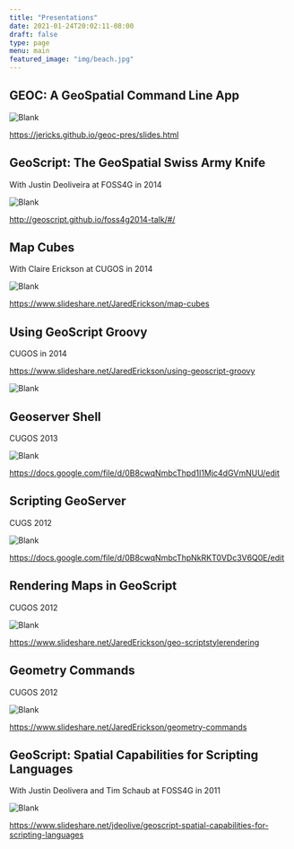 ```yaml
---
title: "Presentations"
date: 2021-01-24T20:02:11-08:00
draft: false
type: page
menu: main
featured_image: "img/beach.jpg"
---
```


GEOC: A GeoSpatial Command Line App
-----------------------------------

![Blank](/presentations/img/geoc.png)

https://jericks.github.io/geoc-pres/slides.html

GeoScript: The GeoSpatial Swiss Army Knife
------------------------------------------

With Justin Deoliveira at FOSS4G in 2014

![Blank](/presentations/img/geoscript_swiss_army_knife.png)

http://geoscript.github.io/foss4g2014-talk/#/

Map Cubes
---------

With Claire Erickson at CUGOS in 2014

![Blank](/presentations/img/mapcubes.png)

https://www.slideshare.net/JaredErickson/map-cubes

Using GeoScript Groovy
----------------------

CUGOS in 2014

https://www.slideshare.net/JaredErickson/using-geoscript-groovy

![Blank](/presentations/img/using_geoscript_groovy.png)

Geoserver Shell
---------------

CUGOS 2013

![Blank](/presentations/img/geoserver_shell.png)

https://docs.google.com/file/d/0B8cwqNmbcThpd1I1Mjc4dGVmNUU/edit

Scripting GeoServer
-------------------

CUGS 2012

![Blank](/presentations/img/scripting_geoserver.png)

https://docs.google.com/file/d/0B8cwqNmbcThpNkRKT0VDc3V6Q0E/edit

Rendering Maps in GeoScript
---------------------------

CUGOS 2012

![Blank](/presentations/img/rendering_maps_geoscript.png)

https://www.slideshare.net/JaredErickson/geo-scriptstylerendering

Geometry Commands
-----------------

CUGOS 2012

![Blank](/presentations/img/geometry_commands.png)

https://www.slideshare.net/JaredErickson/geometry-commands

GeoScript: Spatial Capabilities for Scripting Languages
-------------------------------------------------------

With Justin Deolivera and Tim Schaub at FOSS4G in 2011

![Blank](/presentations/img/geoscript_spatial_capabilities.png)

https://www.slideshare.net/jdeolive/geoscript-spatial-capabilities-for-scripting-languages
